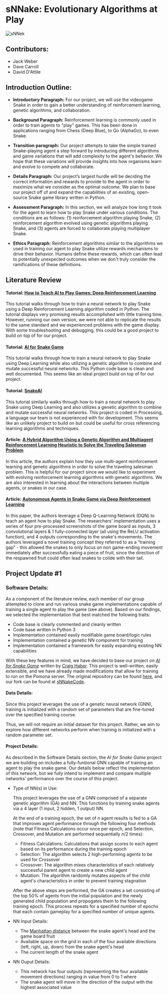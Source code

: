 # sNNake: Evolutionary Algorithms at Play

![sNNek](https://github.com/jackdavidweber/cs152-project/blob/main/snake_training.gif?raw=true)

## Contributors:
- Jack Weber
- Dave Carroll
- David D'Attile

## Introduction Outline:
- **Introductory Paragraph:** For our project, we will use the videogame Snake in order to gain a better understanding of reinforcement learning, genetic algorithms, and collaboration.

- **Background Paragraph:** Reinforcement learning is commonly used in order to train agents to "play" games. This has been done in applications ranging from Chess (Deep Blue), to Go (AlphaGo), to even Snake.

- **Transition paragraph:** Our project attempts to take the simple trained Snake-playing agent a step forward by introducing different algorithms and game variations that will add complexity to the agent's behavior. We hope that these variations will provide insights into how organisms learn and evolve to compete and collaborate.

- **Details Paragraph:** Our project’s largest hurdle will be deciding the correct information and rewards to provide to the agent in order to maximize what we consider as the optimal outcome. We plan to base our project off of and expand the capabilities of an existing, open-source Snake game library written in Python.

- **Assessment Paragraph:** 
In this section, we will analyze how long it took for the agent to learn how to play Snake under various conditions. The conditions are as follows: (1) reinforcement algorithm playing Snake, (2) reinforcement algorithm evolved using genetic algorithms playing Snake, and (3) agents are forced to collaborate playing multiplayer Snake.

- **Ethics Paragraph:** Reinforcement algorithms similar to the algorithms we used in training our agent to play Snake utilize rewards mechanisms to drive their behavior. Humans define these rewards, which can often lead to potentially unexpected outcomes when we don't truly consider the ramifications of these definitions.

## Literature Review

#### Tutorial: [How to Teach AI to Play Games: Deep Reinforcement Learning](https://towardsdatascience.com/how-to-teach-an-ai-to-play-games-deep-reinforcement-learning-28f9b920440a)
This tutorial walks through how to train a neural network to play Snake using a Deep Reinforcement Learning algorithm coded in Python. The tutorial displays very promising results accomplished with little training time. However, running our own version, we were not able to replicate the results to the same standard and we experienced problems with the game display. With some troubleshooting and debugging, this could be a good project to build on top of for our project.

#### Tutorial: [AI for Snake Game](https://github.com/craighaber/AI-for-Snake-Game)
This tutorial walks through how to train a neural network to play Snake using Deep Learning while also utilizing a genetic algorithm to combine and mutate successful neural networks. This Python code base is clean and well documented. This seems like an ideal project build on top of for our project.

#### Tutorial: [SnakeAI](https://github.com/greerviau/SnakeAI)
This tutorial similarly walks through how to train a neural network to play Snake using Deep Learning and also utilizes a genetic algorithm to combine and mutate successful neural networks. This project is coded in Processing, a language our team is not experienced with for development. This seems like an unlikely project to build on but could be useful for cross referencing learning algorithms and techniques.

#### Article: [A Hybrid Algorithm Using a Genetic Algorithm and Multiagent Reinforcement Learning Heuristic to Solve the Traveling Salesman Problem](https://link.springer.com/article/10.1007/s00521-017-2880-4)
In this article, the authors explain how they use multi-agent reinforcement learning and genetic algorithms in order to solve the traveling salesman problem. This is helpful for our project since we would like to experiment with evolving reinforcement learning algorithms with genetic algorithms. We are also interested in learning about the interactions between multiple agents, or snakes in our case.

#### Article: [Autonomous Agents in Snake Game via Deep Reinforcement Learning](https://www.researchgate.net/publication/327638529_Autonomous_Agents_in_Snake_Game_via_Deep_Reinforcement_Learning)
In this paper, the authors leverage a Deep Q-Learning Network (DQN) to teach an agent how to play Snake. The researchers’ implementation uses a series of four pre-processed screenshots of the game board as inputs, 3 convolutional layers & 1 fully-connected layer (all using the ReLU activation function), and 4 outputs corresponding to the snake's movements. The authors leveraged a novel training concept they referred to as a “training gap” - this allowed the snakes to only focus on non game-ending movement immediately after successfully eating a piece of fruit, since the direction of the respawned fruit could often lead snakes to colide with their tail.

## Project Update #1

### Software Details:

As a component of the literature review, each member of our group attempted to clone and run various snake game implementations capable of training a single agent to play the game (see above). Based on our findings, we selected the implementation that best matched the following traits:

- Code base is clearly commented and cleanly written
- Code base written in Python 3
- Implementation contained easily modifiable game board/logic rules
- Implementation contained a genetic NN component for training
- Implementation contained a framework for easily expanding existing NN capabilities

With these key features in  mind, we have decided to base our project on *[AI for Snake Game](https://craighaber.github.io/AI-for-Snake-Game/website_files/index.html)* written by [Craig Haber](https://github.com/craighaber). This project is well-written, easily extensible, and we have already made modifications that allow for training to run on the Pomona server. The original repository can be found [here](https://github.com/craighaber/AI-for-Snake-Game), and our fork can be found at [sNNakeCode](https://github.com/jackdavidweber/sNNakeCode).

#### Data Details:

Since this project leverages the use of a genetic neural network (GNN), training is initialized with a random set of parameters that are fine-tuned over the specified training course. 

Thus, we will not require an initial dataset for this project. Rather, we aim to explore how different networks perform when training is initialized with a random parameter set.

#### Project Details:

As described in the Software Details section, the *AI for Snake Game* project we are building on includes a fully-funtional GNN capable of training an agent to play the snake game. Our details below reflect the implementation of this network, but we fully intend to implement and compare multiple networks' performance over the course of this project.

- Type of NN(s) in Use: 
    
    This project leverages the use of a GNN comprised of a separate genetic algorithm (GA) and NN. This functions by training snake agents via a 4 layer (1 input, 2 hidden, 1 output) NN. 
    
    At the end of a training epoch, the set of *n* agent results is fed to a GA that improves agent performance through the following four methods (note that Fitness Calculations occur once per epoch, and Selection, Crossover, and Mutation are performed sequentially *n*/2 times):

    - Fitness Calculations:  Calculations that assign scores to each agent based on its performance during the training epoch
    - Selection: The algorithm selects 2 high-performing agents to be used for Crossover
    - Crossover: The algorithm mixes characteristics of each relatively successful parent agent to create a new child agent
    - Mutation: The algorithm randomly mutates aspects of the child agent's characteristics in order to prevent training stagnation

    After the above steps are performed, the GA creates a set consisting of the top 50% of agents from the initial population and the newly generated child population and propogates them to the following training epoch. This process repeats for a specified number of epochs that each contain gameplay for a specified number of unique agents.

- NN Input Details:
    - The [Manhattan distance](https://xlinux.nist.gov/dads/HTML/manhattanDistance.html) between the snake agent's head and the game board fruit
    - Available space on the grid in each of the four available directions (left, right, up, down) from the snake agent's head
    - The current length of the snake agent

- NN Ouput Details: 
    - This network has four outputs (representing the four available movement directions) ranging in value from 0 to 1 where
    - The snake agent will move in the direction of the output with the highest associated value

